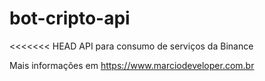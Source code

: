# bot-cripto-api
<<<<<<< HEAD
API para consumo de serviços da Binance

Mais informações em https://www.marciodeveloper.com.br


